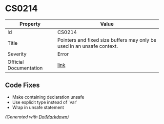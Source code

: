 # CS0214

| Property               | Value                                                                   |
| ---------------------- | ----------------------------------------------------------------------- |
| Id                     | CS0214                                                                  |
| Title                  | Pointers and fixed size buffers may only be used in an unsafe context\. |
| Severity               | Error                                                                   |
| Official Documentation | [link](http://docs.microsoft.com/en-us/dotnet/csharp/misc/cs0214)       |

## Code Fixes

* Make containing declaration unsafe
* Use explicit type instead of 'var'
* Wrap in unsafe statement


*\(Generated with [DotMarkdown](http://github.com/JosefPihrt/DotMarkdown)\)*